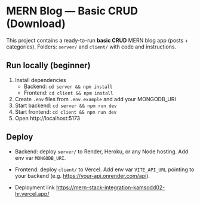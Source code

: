 # MERN Blog — Basic CRUD (Download)

This project contains a ready-to-run **basic CRUD** MERN blog app (posts + categories).
Folders: `server/` and `client/` with code and instructions.

## Run locally (beginner)
1. Install dependencies
   - Backend: `cd server && npm install`
   - Frontend: `cd client && npm install`
2. Create `.env` files from `.env.example` and add your MONGODB_URI
3. Start backend: `cd server && npm run dev`
4. Start frontend: `cd client && npm run dev`
5. Open http://localhost:5173

## Deploy
- Backend: deploy `server/` to Render, Heroku, or any Node hosting. Add env var `MONGODB_URI`.
- Frontend: deploy `client/` to Vercel. Add env var `VITE_API_URL` pointing to your backend (e.g. https://your-api.onrender.com/api).

- Deployment link
https://mern-stack-integration-kamsodd02-hr.vercel.app/

